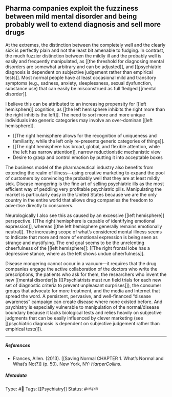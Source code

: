 ## Pharma companies exploit the fuzziness between mild mental disorder and being probably well to extend diagnosis and sell more drugs # 

At the extremes, the distinction between the completely well and the clearly sick is perfectly plain and not the least bit amenable to fudging. In contrast, the much fuzzier distinction between the mildly ill and the probably well is easily and frequently manipulated, as [[the threshold for diagnosing mental disorders are somewhat arbitrary and can be adjusted]], and [[psychiatric diagnosis is dependent on subjective judgement rather than empirical tests]]. Most normal people have at least occasional mild and transitory symptoms (e.g., sadness, anxiety, sleeplessness, sexual dysfunction, substance use) that can easily be misconstrued as full fledged [[mental disorder]].

I believe this can be attributed to an increasing propensity for [[left hemisphere]] cognition, as [[the left hemisphere inhibits the right more than the right inhibits the left]]. The need to sort more and more unique individuals into generic categories may involve an over-dominan [[left hemisphere]]. 

- [[The right hemisphere allows for the recognition of uniqueness and familiarity, while the left only re-presents generic categories of things]].
- [[The right hemisphere has broad, global, and flexible attention, while the left has narrow attention]], narrow reductionistic mechanistic view
- Desire to grasp and control emotion by putting it into acceptable boxes

The business model of the pharmaceutical industry also benefits from extending the realm of illness—using creative marketing to expand the pool of customers by convincing the probably well that they are at least mildly sick. Disease mongering is the fine art of selling psychiatric ills as the most efficient way of peddling very profitable psychiatric pills. Manipulating the market is particularly easy in the United States because we are the only country in the entire world that allows drug companies the freedom to advertise directly to consumers.

Neurologically I also see this as caused by an excessive [[left hemisphere]] perspective. [[The right hemisphere is capable of identifying emotional expression]], whereas [[the left hemisphere generally remains emotionally neutral]]. The increasing scope of what’s considered mental illness seems to Indicate that more and more of emotional expression is being seen as strange and mystifying. The end goal seems to be the unrelenting cheerfulness of the [[left hemisphere]]: [[The right frontal lobe has a depressive stance, where as the left shows undue cheerfulness]].

Disease mongering cannot occur in a vacuum—it requires that the drug companies engage the active collaboration of the doctors who write the prescriptions, the patients who ask for them, the researchers who invent the new [[mental disorder]]s ([[Psychiatrists must run field trials for each new set of diagnostic criteria to prevent unpleasant surprises]]), the consumer groups that advocate for more treatment, and the media and Internet that spread the word. A persistent, pervasive, and well-financed “disease awareness” campaign can create disease where none existed before. And psychiatry is especially vulnerable to manipulation of the normal/disease boundary because it lacks biological tests and relies heavily on subjective judgments that can be easily influenced by clever marketing (see [[psychiatric diagnosis is dependent on subjective judgement rather than empirical tests]]).

___

##### References

- Frances, Allen. (2013). [[Saving Normal CHAPTER 1. What’s Normal and What’s Not?]] (p. 50). New York, NY: _HarperCollins_.

##### Metadata

Type: #🔴 
Tags: [[Psychiatry]] 
Status: #⛅️/⛅️ 